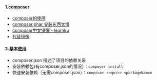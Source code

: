 #### 1.[composer](https://laravelacademy.org/post/4506.html)

- [composer的使用](https://www.jianshu.com/p/6146949387e9)
- [composer.phar 安装东西太慢](https://www.zhihu.com/question/24997679/answer/30703365)
- [composer中文镜像 - learnku](https://learnku.com/composer/t/4484/composer-mirror-use-help)
- [代替镜像](https://learnku.com/composer/wikis/30594)

#### 2.[基本使用](https://docs.phpcomposer.com/01-basic-usage.html)

- composer.json 描述了项目的依赖关系
- 安装依赖包(有composer.json的情况）：`composer install`
- 快速安装依赖（无需composer.json）：`composer require <packageName>`

